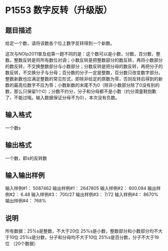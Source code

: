 # P1553 数字反转（升级版）
## 题目描述
给定一个数，请将该数各个位上数字反转得到一个新数。

这次与NOIp2011普及组第一题不同的是：这个数可以是小数，分数，百分数，整数。整数反转是将所有数位对调；小数反转是把整数部分的数反转，再将小数部分的数反转，不交换整数部分与小数部分；分数反转是把分母的数反转，再把分子的数反转，不交换分子与分母；百分数的分子一定是整数，百分数只改变数字部分。整数新数也应满足整数的常见形式，即除非给定的原数为零，否则反转后得到的新数的最高位数字不应为零；小数新数的末尾不为0（除非小数部分除了0没有别的数，那么只保留1个0）；分数不约分，分子和分母都不是小数（约分滴童鞋抱歉了，不能过哦。输入数据保证分母不为0），本次没有负数。

## 输入格式

一个数s

## 输出格式

一个数，即s的反转数

## 输入输出样例
输入样例#1：
5087462
输出样例#1：
2647805
输入样例#2：
600.084
输出样例#2：
6.48
输入样例#3：
700/27
输出样例#3：
7/72
输入样例#4：
8670%
输出样例#4：
768%

## 说明

所有数据：25%s是整数，不大于20位
25%s是小数，整数部分和小数部分均不大于10位
25%s是分数，分子和分母均不大于10位
25%s是百分数，分子不大于19位
（20个数据）